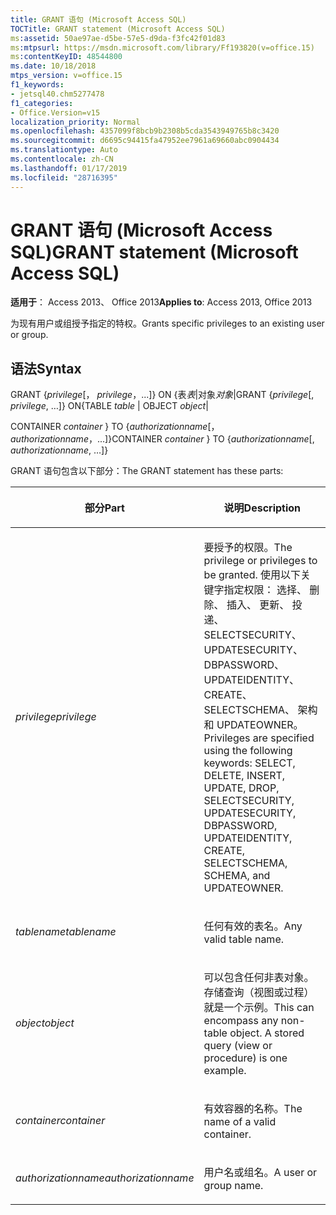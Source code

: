 ```yaml
---
title: GRANT 语句 (Microsoft Access SQL)
TOCTitle: GRANT statement (Microsoft Access SQL)
ms:assetid: 50ae97ae-d5be-57e5-d9da-f3fc42f01d83
ms:mtpsurl: https://msdn.microsoft.com/library/Ff193820(v=office.15)
ms:contentKeyID: 48544800
ms.date: 10/18/2018
mtps_version: v=office.15
f1_keywords:
- jetsql40.chm5277478
f1_categories:
- Office.Version=v15
localization_priority: Normal
ms.openlocfilehash: 4357099f8bcb9b2308b5cda3543949765b8c3420
ms.sourcegitcommit: d6695c94415fa47952ee7961a69660abc0904434
ms.translationtype: Auto
ms.contentlocale: zh-CN
ms.lasthandoff: 01/17/2019
ms.locfileid: "28716395"
---
```

# <a name="grant-statement-microsoft-access-sql"></a><span data-ttu-id="78021-102">GRANT 语句 (Microsoft Access SQL)</span><span class="sxs-lookup"><span data-stu-id="78021-102">GRANT statement (Microsoft Access SQL)</span></span>

<span data-ttu-id="78021-103">**适用于**： Access 2013、 Office 2013</span><span class="sxs-lookup"><span data-stu-id="78021-103">**Applies to**: Access 2013, Office 2013</span></span>

<span data-ttu-id="78021-104">为现有用户或组授予指定的特权。</span><span class="sxs-lookup"><span data-stu-id="78021-104">Grants specific privileges to an existing user or group.</span></span>

## <a name="syntax"></a><span data-ttu-id="78021-105">语法</span><span class="sxs-lookup"><span data-stu-id="78021-105">Syntax</span></span>

<span data-ttu-id="78021-106">GRANT {*privilege*\[， *privilege*，...\]} ON {表*表*|对象*对象*|</span><span class="sxs-lookup"><span data-stu-id="78021-106">GRANT {*privilege*\[, *privilege*, …\]} ON{TABLE *table* | OBJECT *object*|</span></span>

<span data-ttu-id="78021-107">CONTAINER *container* } TO {*authorizationname*\[， *authorizationname*，...\]}</span><span class="sxs-lookup"><span data-stu-id="78021-107">CONTAINER *container* } TO {*authorizationname*\[, *authorizationname*, …\]}</span></span>

<span data-ttu-id="78021-108">GRANT 语句包含以下部分：</span><span class="sxs-lookup"><span data-stu-id="78021-108">The GRANT statement has these parts:</span></span>

<table>
<colgroup>
<col style="width: 50%" />
<col style="width: 50%" />
</colgroup>
<thead>
<tr class="header">
<th><p><span data-ttu-id="78021-109">部分</span><span class="sxs-lookup"><span data-stu-id="78021-109">Part</span></span></p></th>
<th><p><span data-ttu-id="78021-110">说明</span><span class="sxs-lookup"><span data-stu-id="78021-110">Description</span></span></p></th>
</tr>
</thead>
<tbody>
<tr class="odd">
<td><p><span data-ttu-id="78021-111"><em>privilege</em></span><span class="sxs-lookup"><span data-stu-id="78021-111"><em>privilege</em></span></span></p></td>
<td><p><span data-ttu-id="78021-112">要授予的权限。</span><span class="sxs-lookup"><span data-stu-id="78021-112">The privilege or privileges to be granted.</span></span> <span data-ttu-id="78021-113">使用以下关键字指定权限： 选择、 删除、 插入、 更新、 投递、 SELECTSECURITY、 UPDATESECURITY、 DBPASSWORD、 UPDATEIDENTITY、 CREATE、 SELECTSCHEMA、 架构和 UPDATEOWNER。</span><span class="sxs-lookup"><span data-stu-id="78021-113">Privileges are specified using the following keywords: SELECT, DELETE, INSERT, UPDATE, DROP, SELECTSECURITY, UPDATESECURITY, DBPASSWORD, UPDATEIDENTITY, CREATE, SELECTSCHEMA, SCHEMA, and UPDATEOWNER.</span></span></p></td>
</tr>
<tr class="even">
<td><p><span data-ttu-id="78021-114"><em>tablename</em></span><span class="sxs-lookup"><span data-stu-id="78021-114"><em>tablename</em></span></span></p></td>
<td><p><span data-ttu-id="78021-115">任何有效的表名。</span><span class="sxs-lookup"><span data-stu-id="78021-115">Any valid table name.</span></span></p></td>
</tr>
<tr class="odd">
<td><p><span data-ttu-id="78021-116"><em>object</em></span><span class="sxs-lookup"><span data-stu-id="78021-116"><em>object</em></span></span></p></td>
<td><p><span data-ttu-id="78021-p102">可以包含任何非表对象。存储查询（视图或过程）就是一个示例。</span><span class="sxs-lookup"><span data-stu-id="78021-p102">This can encompass any non-table object. A stored query (view or procedure) is one example.</span></span></p></td>
</tr>
<tr class="even">
<td><p><span data-ttu-id="78021-119"><em>container</em></span><span class="sxs-lookup"><span data-stu-id="78021-119"><em>container</em></span></span></p></td>
<td><p><span data-ttu-id="78021-120">有效容器的名称。</span><span class="sxs-lookup"><span data-stu-id="78021-120">The name of a valid container.</span></span></p></td>
</tr>
<tr class="odd">
<td><p><span data-ttu-id="78021-121"><em>authorizationname</em></span><span class="sxs-lookup"><span data-stu-id="78021-121"><em>authorizationname</em></span></span></p></td>
<td><p><span data-ttu-id="78021-122">用户名或组名。</span><span class="sxs-lookup"><span data-stu-id="78021-122">A user or group name.</span></span></p></td>
</tr>
</tbody>
</table>

